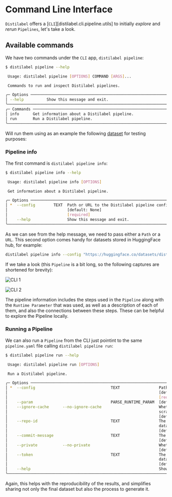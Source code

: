 # Command Line Interface

`Distilabel` offers a [`CLI`][distilabel.cli.pipeline.utils] to initially *explore* and *rerun* `Pipelines`, let's take a look.

## Available commands

We have two commands under the `CLI` app, `distilabel pipeline`:

```bash
$ distilabel pipeline --help

 Usage: distilabel pipeline [OPTIONS] COMMAND [ARGS]...

 Commands to run and inspect Distilabel pipelines.

╭─ Options ───────────────────────────────────────────────────────────────────────────────╮
│ --help          Show this message and exit.                                             │
╰─────────────────────────────────────────────────────────────────────────────────────────╯
╭─ Commands ──────────────────────────────────────────────────────────────────────────────╮
│ info      Get information about a Distilabel pipeline.                                  │
│ run       Run a Distilabel pipeline.                                                    │
╰─────────────────────────────────────────────────────────────────────────────────────────╯
```

Will run them using as an example the following [dataset](https://huggingface.co/datasets/distilabel-internal-testing/ultrafeedback-mini) for testing purposes:

### Pipeline info

The first command is `distilabel pipeline info`:

```bash
$ distilabel pipeline info --help

 Usage: distilabel pipeline info [OPTIONS]

 Get information about a Distilabel pipeline.

╭─ Options ───────────────────────────────────────────────────────────────────────────╮
│ *  --config        TEXT  Path or URL to the Distilabel pipeline configuration file. │
│                          [default: None]                                            │
│                          [required]                                                 │
│    --help                Show this message and exit.                                │
╰─────────────────────────────────────────────────────────────────────────────────────╯
```

As we can see from the help message, we need to pass either a `Path` or a `URL`. This second option comes handy for datasets stored in HuggingFace hub, for example:

```bash
distilabel pipeline info --config "https://huggingface.co/datasets/distilabel-internal-testing/ultrafeedback-mini/raw/main/pipeline.yaml"
```

If we take a look (this `Pipeline` is a bit long, so the following captures are shortened for brevity):

![CLI 1](/assets/images/sections/cli/cli_pipe_1.png)

![CLI 2](/assets/images/sections/cli/cli_pipe_2.png)

The pipeline information includes the steps used in the `Pipeline` along with the `Runtime Parameter` that was used, as well as a description of each of them, and also the connections between these steps. These can be helpful to explore the Pipeline locally.

### Running a Pipeline

We can also run a `Pipeline` from the CLI just pointint to the same `pipeline.yaml` file calling `distilabel pipeline run`:

```bash
$ distilabel pipeline run --help

 Usage: distilabel pipeline run [OPTIONS]

 Run a Distilabel pipeline.

╭─ Options ─────────────────────────────────────────────────────────────────────────────────────────────────────────────────────╮
│ *  --config                                 TEXT                 Path or URL to the Distilabel pipeline configuration file.   │
│                                                                  [default: None]                                              │
│                                                                  [required]                                                   │
│    --param                                  PARSE_RUNTIME_PARAM  [default: (dynamic)]                                         │
│    --ignore-cache      --no-ignore-cache                         Whether to ignore the cache and re-run the pipeline from     │
│                                                                  scratch.                                                     │
│                                                                  [default: no-ignore-cache]                                   │
│    --repo-id                                TEXT                 The Hugging Face Hub repository ID to push the resulting     │
│                                                                  dataset to.                                                  │
│                                                                  [default: None]                                              │
│    --commit-message                         TEXT                 The commit message to use when pushing the dataset.          │
│                                                                  [default: None]                                              │
│    --private           --no-private                              Whether to make the resulting dataset private on the Hub.    │
│                                                                  [default: no-private]                                        │
│    --token                                  TEXT                 The Hugging Face Hub API token to use when pushing the       │
│                                                                  dataset.                                                     │
│                                                                  [default: None]                                              │
│    --help                                                        Show this message and exit.                                  │
╰───────────────────────────────────────────────────────────────────────────────────────────────────────────────────────────────╯
```

Again, this helps with the reproducibility of the results, and simplifies sharing not only the final dataset but also the process to generate it.
